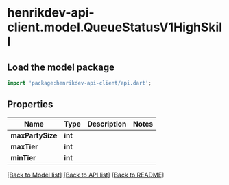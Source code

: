 # henrikdev-api-client.model.QueueStatusV1HighSkill

## Load the model package
```dart
import 'package:henrikdev-api-client/api.dart';
```

## Properties
Name | Type | Description | Notes
------------ | ------------- | ------------- | -------------
**maxPartySize** | **int** |  | 
**maxTier** | **int** |  | 
**minTier** | **int** |  | 

[[Back to Model list]](../README.md#documentation-for-models) [[Back to API list]](../README.md#documentation-for-api-endpoints) [[Back to README]](../README.md)


